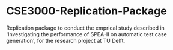 # CSE3000-Replication-Package
Replication package to conduct the emprical study described in 'Investigating the performance of SPEA-II on automatic test case generation', for the research project at TU Delft.
